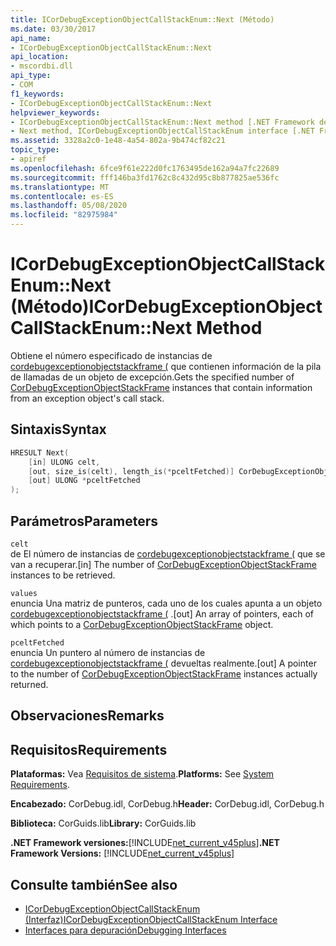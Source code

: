 ```yaml
---
title: ICorDebugExceptionObjectCallStackEnum::Next (Método)
ms.date: 03/30/2017
api_name:
- ICorDebugExceptionObjectCallStackEnum::Next
api_location:
- mscordbi.dll
api_type:
- COM
f1_keywords:
- ICorDebugExceptionObjectCallStackEnum::Next
helpviewer_keywords:
- ICorDebugExceptionObjectCallStackEnum::Next method [.NET Framework debugging]
- Next method, ICorDebugExceptionObjectCallStackEnum interface [.NET Framework debugging]
ms.assetid: 3328a2c0-1e48-4a54-802a-9b474cf82c21
topic_type:
- apiref
ms.openlocfilehash: 6fce9f61e222d0fc1763495de162a94a7fc22689
ms.sourcegitcommit: fff146ba3fd1762c8c432d95c8b877825ae536fc
ms.translationtype: MT
ms.contentlocale: es-ES
ms.lasthandoff: 05/08/2020
ms.locfileid: "82975984"
---
```

# <a name="icordebugexceptionobjectcallstackenumnext-method"></a><span data-ttu-id="10530-102">ICorDebugExceptionObjectCallStackEnum::Next (Método)</span><span class="sxs-lookup"><span data-stu-id="10530-102">ICorDebugExceptionObjectCallStackEnum::Next Method</span></span>
<span data-ttu-id="10530-103">Obtiene el número especificado de instancias de [cordebugexceptionobjectstackframe (](cordebugexceptionobjectstackframe-structure.md) que contienen información de la pila de llamadas de un objeto de excepción.</span><span class="sxs-lookup"><span data-stu-id="10530-103">Gets the specified number of [CorDebugExceptionObjectStackFrame](cordebugexceptionobjectstackframe-structure.md) instances that contain information from an exception object's call stack.</span></span>  
  
## <a name="syntax"></a><span data-ttu-id="10530-104">Sintaxis</span><span class="sxs-lookup"><span data-stu-id="10530-104">Syntax</span></span>  
  
```cpp  
HRESULT Next(  
    [in] ULONG celt,  
    [out, size_is(celt), length_is(*pceltFetched)] CorDebugExceptionObjectStackFrame values[],  
    [out] ULONG *pceltFetched  
);  
```  
  
## <a name="parameters"></a><span data-ttu-id="10530-105">Parámetros</span><span class="sxs-lookup"><span data-stu-id="10530-105">Parameters</span></span>  
 `celt`  
 <span data-ttu-id="10530-106">de El número de instancias de [cordebugexceptionobjectstackframe (](cordebugexceptionobjectstackframe-structure.md) que se van a recuperar.</span><span class="sxs-lookup"><span data-stu-id="10530-106">[in] The number of [CorDebugExceptionObjectStackFrame](cordebugexceptionobjectstackframe-structure.md) instances to be retrieved.</span></span>  
  
 `values`  
 <span data-ttu-id="10530-107">enuncia Una matriz de punteros, cada uno de los cuales apunta a un objeto [cordebugexceptionobjectstackframe (](cordebugexceptionobjectstackframe-structure.md) .</span><span class="sxs-lookup"><span data-stu-id="10530-107">[out] An array of pointers, each of which points to a [CorDebugExceptionObjectStackFrame](cordebugexceptionobjectstackframe-structure.md) object.</span></span>  
  
 `pceltFetched`  
 <span data-ttu-id="10530-108">enuncia Un puntero al número de instancias de [cordebugexceptionobjectstackframe (](cordebugexceptionobjectstackframe-structure.md) devueltas realmente.</span><span class="sxs-lookup"><span data-stu-id="10530-108">[out] A pointer to the number of [CorDebugExceptionObjectStackFrame](cordebugexceptionobjectstackframe-structure.md) instances actually returned.</span></span>  
  
## <a name="remarks"></a><span data-ttu-id="10530-109">Observaciones</span><span class="sxs-lookup"><span data-stu-id="10530-109">Remarks</span></span>  
  
## <a name="requirements"></a><span data-ttu-id="10530-110">Requisitos</span><span class="sxs-lookup"><span data-stu-id="10530-110">Requirements</span></span>  
 <span data-ttu-id="10530-111">**Plataformas:** Vea [Requisitos de sistema](../../get-started/system-requirements.md).</span><span class="sxs-lookup"><span data-stu-id="10530-111">**Platforms:** See [System Requirements](../../get-started/system-requirements.md).</span></span>  
  
 <span data-ttu-id="10530-112">**Encabezado:** CorDebug.idl, CorDebug.h</span><span class="sxs-lookup"><span data-stu-id="10530-112">**Header:** CorDebug.idl, CorDebug.h</span></span>  
  
 <span data-ttu-id="10530-113">**Biblioteca:** CorGuids.lib</span><span class="sxs-lookup"><span data-stu-id="10530-113">**Library:** CorGuids.lib</span></span>  
  
 <span data-ttu-id="10530-114">**.NET Framework versiones:**[!INCLUDE[net_current_v45plus](../../../../includes/net-current-v45plus-md.md)]</span><span class="sxs-lookup"><span data-stu-id="10530-114">**.NET Framework Versions:** [!INCLUDE[net_current_v45plus](../../../../includes/net-current-v45plus-md.md)]</span></span>  
  
## <a name="see-also"></a><span data-ttu-id="10530-115">Consulte también</span><span class="sxs-lookup"><span data-stu-id="10530-115">See also</span></span>

- [<span data-ttu-id="10530-116">ICorDebugExceptionObjectCallStackEnum (Interfaz)</span><span class="sxs-lookup"><span data-stu-id="10530-116">ICorDebugExceptionObjectCallStackEnum Interface</span></span>](icordebugexceptionobjectcallstackenum-interface.md)
- [<span data-ttu-id="10530-117">Interfaces para depuración</span><span class="sxs-lookup"><span data-stu-id="10530-117">Debugging Interfaces</span></span>](debugging-interfaces.md)
